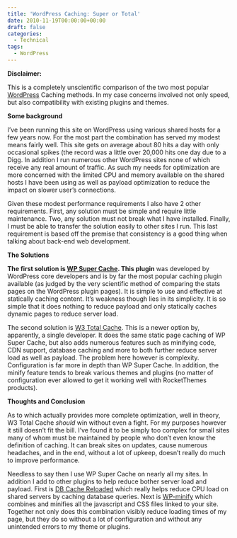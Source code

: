 ```yaml
---
title: 'WordPress Caching: Super or Total'
date: 2010-11-19T00:00:00+00:00
draft: false
categories:
  - Technical
tags:
  - WordPress
---
```


**Disclaimer:**

This is a completely unscientific comparison of the two most popular [WordPress](http://www.wordpress.org) Caching methods. In my case concerns involved not only speed, but also compatibility with existing plugins and themes.

**Some background**

I’ve been running this site on WordPress using various shared hosts for a few years now. For the most part the combination has served my modest means fairly well. This site gets on average about 80 hits a day with only occasional spikes (the record was a little over 20,000 hits one day due to a Digg. In addition I run numerous other WordPress sites none of which receive any real amount of traffic. As such my needs for optimization are more concerned with the limited CPU and memory available on the shared hosts I have been using as well as payload optimization to reduce the impact on slower user’s connections.

Given these modest performance requirements I also have 2 other requirements. First, any solution must be simple and require little maintenance. Two, any solution must not break what I have installed. Finally, I must be able to transfer the solution easily to other sites I run. This last requirement is based off the premise that consistency is a good thing when talking about back-end web development.

**The Solutions**

**The first solution is [WP Super Cache](http://wordpress.org/extend/plugins/wp-super-cache/). This plugin** was developed by WordPress core developers and is by far the most popular caching plugin available (as judged by the very scientific method of comparing the stats pages on the WordPress plugin pages). It is simple to use and effective at statically caching content. It’s weakness though lies in its simplicity. It is so simple that it does nothing to reduce payload and only statically caches dynamic pages to reduce server load.

The second solution is [W3 Total Cache](http://wordpress.org/extend/plugins/w3-total-cache/). This is a newer option by, apparently, a single developer. It does the same static page caching of WP Super Cache, but also adds numerous features such as minifying code, CDN support, database caching and more to both further reduce server load as well as payload. The problem here however is complexity. Configuration is far more in depth than WP Super Cache. In addition, the minify feature tends to break various themes and plugins (no matter of configuration ever allowed to get it working well with RocketThemes products).

**Thoughts and Conclusion**

As to which actually provides more complete optimization, well in theory, W3 Total Cache _should_ win without even a fight. For my purposes however it still doesn’t fit the bill. I’ve found it to be simply too complex for small sites many of whom must be maintained by people who don’t even know the definition of caching. It can break sites on updates, cause numerous headaches, and in the end, without a lot of upkeep, doesn’t really do much to improve performance.

Needless to say then I use WP Super Cache on nearly all my sites. In addition I add to other plugins to help reduce bother server load and payload. First is [DB Cache Reloaded](http://wordpress.org/extend/plugins/db-cache-reloaded/) which really helps reduce CPU load on shared servers by caching database queries. Next is [WP-minify](http://wordpress.org/extend/plugins/wp-minify/) which combines and minifies all the javascript and CSS files linked to your site. Together not only does this combination visibly reduce loading times of my page, but they do so without a lot of configuration and without any unintended errors to my theme or plugins.